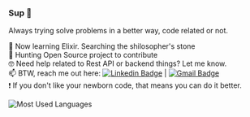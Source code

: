 ### Sup 🤙

Always trying solve problems in a better way, code related or not.

  :rocket: Now learning Elixir. Searching the shilosopher's stone <br/>
  🔎 Hunting Open Source project to contribute <br/>
  🤓 Need help related to Rest API or backend things? Let me know. <br/>
  📫 BTW, reach me out here:
    [![Linkedin Badge](https://img.shields.io/badge/-IsaiasOliveira-blue?style=flat-square&logo=Linkedin&logoColor=white&link=https://www.linkedin.com/in/isaious/)](https://www.linkedin.com/in/isaious/) 
| 
[![Gmail Badge](https://img.shields.io/badge/-isaigrec@gmail.com-c14438?style=flat-square&logo=Gmail&logoColor=white&link=mailto:isaigrec@gmail.com)](mailto:isaigrec@gmail.com)<br/>
 :exclamation: If you don't like your newborn code, that means you can do it better.

![Most Used Languages](https://github-readme-stats.vercel.app/api/top-langs/?username=Isaius&layout=compact)
